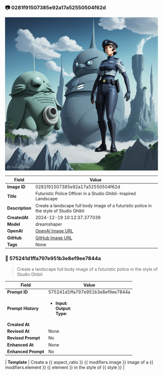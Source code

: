 

### 📷 0281f91507385e92a17a52550504f62d 


![data.id](./0281f91507385e92a17a52550504f62d.jpg)


| Field          | Value                                                                                                                     |
|----------------|---------------------------------------------------------------------------------------------------------------------------|
| **Image ID**             | 0281f91507385e92a17a52550504f62d                                                                                                             |
| **Title**           | Futuristic Police Officer in a Studio Ghibli-Inspired Landscape                                                                                                       |
| **Description**           | Create a landscape full body image of a futuristic police in the style of Studio Ghibli                                                                                                       |
| **CreatedAt**        | 2024-12-19 10:12:37.377039                                                                                                        |
| **Model**        | dreamshaper                                                                                                        |
| **OpenAI**         | [OpenAI Image URL](http://192.168.1.85:8081/generated-images/b641860838046.png)                                                                                |
| **GitHub**         | [GitHub Image URL](https://raw.githubusercontent.com/Caneta-Silva/weeb/refs/heads/main/images/0281f91507385e92a17a52550504f62d/0281f91507385e92a17a52550504f62d.jpg)                                                                                |
| **Tags**       | None                                                                                                                   |

### 📜 575241d1ffa797e951b3e8ef9ee7844a

> Create a landscape full body image of a futuristic police in the style of Studio Ghibli

| Field          | Value                                                                                                                                                                      |
|----------------|----------------------------------------------------------------------------------------------------------------------------------------------------------------------------|
| **Prompt ID**  | 575241d1ffa797e951b3e8ef9ee7844a                                                                                                                                                            |
| **Prompt History** | <ul><li>**Input:**  <br> **Output:**  <br> **Type:** </li></ul> |
| **Created At** |                                                                                                                                                    |
| **Revised At** | None                                                                                                                                                   |
| **Revised Prompt** | No                                                                                                                                                                      |
| **Enhanced At** | None                                                                                                                                                  |
| **Enhanced Prompt** | No                                                                                                                                                                    |

| **Template**   | Create a {{ aspect_ratio }} {{ modifiers.image }} image of a {{ modifiers.element }} {{ element }} in the style of {{ style }}                                                                                                                                           |


